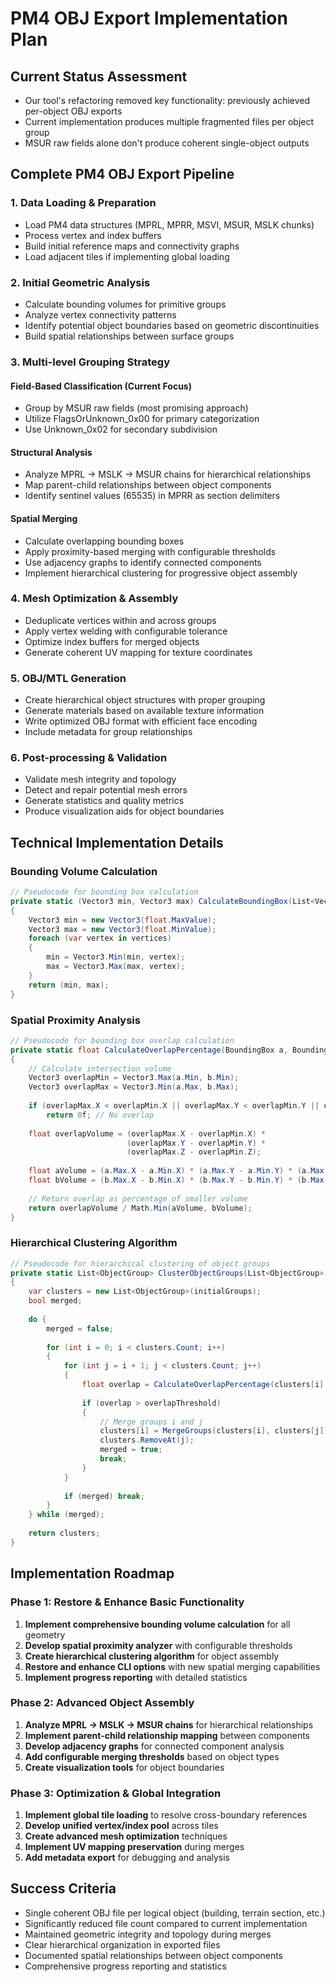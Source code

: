 # PM4 OBJ Export Implementation Plan

## Current Status Assessment
- Our tool's refactoring removed key functionality: previously achieved per-object OBJ exports
- Current implementation produces multiple fragmented files per object group
- MSUR raw fields alone don't produce coherent single-object outputs

## Complete PM4 OBJ Export Pipeline

### 1. Data Loading & Preparation
- Load PM4 data structures (MPRL, MPRR, MSVI, MSUR, MSLK chunks)
- Process vertex and index buffers
- Build initial reference maps and connectivity graphs
- Load adjacent tiles if implementing global loading

### 2. Initial Geometric Analysis
- Calculate bounding volumes for primitive groups
- Analyze vertex connectivity patterns
- Identify potential object boundaries based on geometric discontinuities
- Build spatial relationships between surface groups

### 3. Multi-level Grouping Strategy

#### Field-Based Classification (Current Focus)
- Group by MSUR raw fields (most promising approach)
- Utilize FlagsOrUnknown_0x00 for primary categorization
- Use Unknown_0x02 for secondary subdivision

#### Structural Analysis
- Analyze MPRL → MSLK → MSUR chains for hierarchical relationships
- Map parent-child relationships between object components
- Identify sentinel values (65535) in MPRR as section delimiters

#### Spatial Merging
- Calculate overlapping bounding boxes
- Apply proximity-based merging with configurable thresholds
- Use adjacency graphs to identify connected components
- Implement hierarchical clustering for progressive object assembly

### 4. Mesh Optimization & Assembly
- Deduplicate vertices within and across groups
- Apply vertex welding with configurable tolerance
- Optimize index buffers for merged objects
- Generate coherent UV mapping for texture coordinates

### 5. OBJ/MTL Generation
- Create hierarchical object structures with proper grouping
- Generate materials based on available texture information
- Write optimized OBJ format with efficient face encoding
- Include metadata for group relationships

### 6. Post-processing & Validation
- Validate mesh integrity and topology
- Detect and repair potential mesh errors
- Generate statistics and quality metrics
- Produce visualization aids for object boundaries

## Technical Implementation Details

### Bounding Volume Calculation
```csharp
// Pseudocode for bounding box calculation
private static (Vector3 min, Vector3 max) CalculateBoundingBox(List<Vector3> vertices)
{
    Vector3 min = new Vector3(float.MaxValue);
    Vector3 max = new Vector3(float.MinValue);
    foreach (var vertex in vertices)
    {
        min = Vector3.Min(min, vertex);
        max = Vector3.Max(max, vertex);
    }
    return (min, max);
}
```

### Spatial Proximity Analysis
```csharp
// Pseudocode for bounding box overlap calculation
private static float CalculateOverlapPercentage(BoundingBox a, BoundingBox b)
{
    // Calculate intersection volume
    Vector3 overlapMin = Vector3.Max(a.Min, b.Min);
    Vector3 overlapMax = Vector3.Min(a.Max, b.Max);
    
    if (overlapMax.X < overlapMin.X || overlapMax.Y < overlapMin.Y || overlapMax.Z < overlapMin.Z)
        return 0f; // No overlap
        
    float overlapVolume = (overlapMax.X - overlapMin.X) * 
                          (overlapMax.Y - overlapMin.Y) * 
                          (overlapMax.Z - overlapMin.Z);
                          
    float aVolume = (a.Max.X - a.Min.X) * (a.Max.Y - a.Min.Y) * (a.Max.Z - a.Min.Z);
    float bVolume = (b.Max.X - b.Min.X) * (b.Max.Y - b.Min.Y) * (b.Max.Z - b.Min.Z);
    
    // Return overlap as percentage of smaller volume
    return overlapVolume / Math.Min(aVolume, bVolume);
}
```

### Hierarchical Clustering Algorithm
```csharp
// Pseudocode for hierarchical clustering of object groups
private static List<ObjectGroup> ClusterObjectGroups(List<ObjectGroup> initialGroups, float overlapThreshold)
{
    var clusters = new List<ObjectGroup>(initialGroups);
    bool merged;
    
    do {
        merged = false;
        
        for (int i = 0; i < clusters.Count; i++)
        {
            for (int j = i + 1; j < clusters.Count; j++)
            {
                float overlap = CalculateOverlapPercentage(clusters[i].BoundingBox, clusters[j].BoundingBox);
                
                if (overlap > overlapThreshold)
                {
                    // Merge groups i and j
                    clusters[i] = MergeGroups(clusters[i], clusters[j]);
                    clusters.RemoveAt(j);
                    merged = true;
                    break;
                }
            }
            
            if (merged) break;
        }
    } while (merged);
    
    return clusters;
}
```

## Implementation Roadmap

### Phase 1: Restore & Enhance Basic Functionality
1. **Implement comprehensive bounding volume calculation** for all geometry
2. **Develop spatial proximity analyzer** with configurable thresholds
3. **Create hierarchical clustering algorithm** for object assembly
4. **Restore and enhance CLI options** with new spatial merging capabilities
5. **Implement progress reporting** with detailed statistics

### Phase 2: Advanced Object Assembly
1. **Analyze MPRL → MSLK → MSUR chains** for hierarchical relationships
2. **Implement parent-child relationship mapping** between components
3. **Develop adjacency graphs** for connected component analysis
4. **Add configurable merging thresholds** based on object types
5. **Create visualization tools** for object boundaries

### Phase 3: Optimization & Global Integration
1. **Implement global tile loading** to resolve cross-boundary references
2. **Develop unified vertex/index pool** across tiles
3. **Create advanced mesh optimization** techniques
4. **Implement UV mapping preservation** during merges
5. **Add metadata export** for debugging and analysis

## Success Criteria
- Single coherent OBJ file per logical object (building, terrain section, etc.)
- Significantly reduced file count compared to current implementation
- Maintained geometric integrity and topology during merges
- Clear hierarchical organization in exported files
- Documented spatial relationships between object components
- Comprehensive progress reporting and statistics
